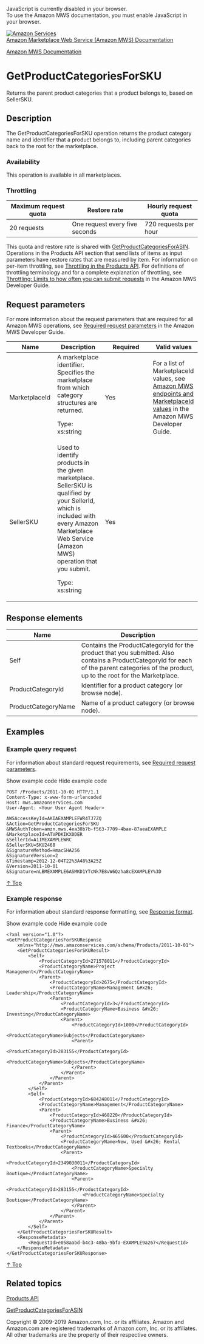 <div id="MWSDX_noscript">

JavaScript is currently disabled in your browser.  
To use the Amazon MWS documentation, you must enable JavaScript in your
browser.

</div>

<div id="MWSDX_divtop">

[![Amazon
Services](https://images-na.ssl-images-amazon.com/images/G/08/mwsportal/fr_FR/amazonservices.gif
"Amazon Services")](http://services.amazon.fr)  
<span id="MWSDX_titlebar">[Amazon Marketplace Web Service (Amazon MWS)
Documentation](https://developer.amazonservices.fr/gp/mws/docs.html)</span>

</div>

<div id="MWSDX_divbottom">

<div id="MWSDX_divleft">

<div id="MWSDX_toc">

</div>

</div>

<div id="MWSDX_divright">

<div id="MWSDX_content">

<span id="MWSDX_breadcrumbs">[Amazon MWS
Documentation](https://developer.amazonservices.fr/gp/mws/docs.html)</span>

<div id="Products_GetProductCategoriesForSKU" class="nested0">

# GetProductCategoriesForSKU

<div class="body">

<span class="ph">Returns the parent product categories that a product
belongs to, based on
<span class="keyword parmname">SellerSKU</span>.</span>

</div>

<div id="Description" class="topic concept nested1">

## Description

<div class="body conbody">

The <span class="keyword apiname">GetProductCategoriesForSKU</span>
operation returns the product category name and identifier that a
product belongs to, including parent categories back to the root for the
marketplace.

<div class="section">

### Availability

This operation is available in all
marketplaces.

</div>

<div class="section">

### Throttling

<div class="p">

<div class="tablenoborder">

| Maximum request quota | Restore rate                   | Hourly request quota  |
| --------------------- | ------------------------------ | --------------------- |
| 20 requests           | One request every five seconds | 720 requests per hour |

</div>

This quota and restore rate is shared with
[GetProductCategoriesForASIN](Products_GetProductCategoriesForASIN.html "Returns the parent product categories that a product belongs to, based on ASIN.").
<span class="ph">Operations in the <span class="ph">Products API
section</span> that send lists of items as input parameters have restore
rates that are measured by item. For information on per-item throttling,
see [Throttling in the Products
API](Products_Throttling.html "Describes the throttling policy for the Products API section.").
For definitions of throttling terminology and for a complete explanation
of throttling, see [Throttling: Limits to how often you can submit
requests](../dev_guide/DG_Throttling.html) in the
<span class="ph">Amazon MWS Developer Guide</span>. </span>

</div>

</div>

</div>

</div>

<div id="RequestParameters" class="topic reference nested1">

## Request parameters

<div class="body refbody">

<div class="section">

<span class="ph">For more information about the request parameters that
are required for all <span class="ph">Amazon MWS</span> operations, see
[Required request
parameters](../dev_guide/DG_RequiredRequestParameters.html) in the
<span class="ph">Amazon MWS Developer Guide</span>.</span>

</div>

<div class="tablenoborder">

<table>
<colgroup>
<col style="width: 25%" />
<col style="width: 25%" />
<col style="width: 25%" />
<col style="width: 25%" />
</colgroup>
<thead>
<tr class="header">
<th>Name</th>
<th>Description</th>
<th>Required</th>
<th>Valid values</th>
</tr>
</thead>
<tbody>
<tr class="odd">
<td><span class="keyword parmname">MarketplaceId</span></td>
<td>A marketplace identifier. Specifies the marketplace from which category structures are returned.
<p><span class="ph">Type: xs:string</span></p></td>
<td>Yes</td>
<td><span class="ph">For a list of <span class="keyword parmname">MarketplaceId</span> values, see <a href="../dev_guide/DG_Endpoints.html" class="xref">Amazon MWS endpoints and MarketplaceId values</a> in the <span class="ph">Amazon MWS Developer Guide</span>.</span></td>
</tr>
<tr class="even">
<td><span class="keyword parmname">SellerSKU</span></td>
<td>Used to identify products in the given marketplace. <span class="keyword parmname">SellerSKU</span> is qualified by your <span class="keyword parmname">SellerId</span>, which is included with every <span class="ph">Amazon Marketplace Web Service (Amazon MWS)</span> operation that you submit.
<p><span class="ph">Type: xs:string</span></p></td>
<td>Yes</td>
<td> </td>
</tr>
</tbody>
</table>

</div>

</div>

</div>

<div id="ResponseElements" class="topic reference nested1">

## Response elements

<div class="body refbody">

<div class="tablenoborder">

| Name                                                      | Description                                                                                                                                                                                                                                                            |
| --------------------------------------------------------- | ---------------------------------------------------------------------------------------------------------------------------------------------------------------------------------------------------------------------------------------------------------------------- |
| <span class="keyword parmname">Self</span>                | Contains the <span class="keyword parmname">ProductCategoryId</span> for the product that you submitted. Also contains a <span class="keyword parmname">ProductCategoryId</span> for each of the parent categories of the product, up to the root for the Marketplace. |
| <span class="keyword parmname">ProductCategoryId</span>   | Identifier for a product category (or browse node).                                                                                                                                                                                                                    |
| <span class="keyword parmname">ProductCategoryName</span> | Name of a product category (or browse node).                                                                                                                                                                                                                           |

</div>

</div>

</div>

<div id="Examples" class="topic reference nested1">

## Examples

<div class="body refbody">

<div class="section">

### Example query request

<span class="ph">For information about standard request requirements,
see [Required request
parameters](../dev_guide/DG_RequiredRequestParameters.html).</span>

<span class="ph expander"> <span class="keyword parmname xshow">Show
example code</span> <span class="keyword parmname xhide">Hide example
code</span> </span>

<div class="sectiondiv content">

``` pre codeblock
POST /Products/2011-10-01 HTTP/1.1
Content-Type: x-www-form-urlencoded
Host: mws.amazonservices.com
User-Agent: <Your User Agent Header>

AWSAccessKeyId=AKIAEXAMPLEFWR4TJ7ZQ
&Action=GetProductCategoriesForSKU
&MWSAuthToken=amzn.mws.4ea38b7b-f563-7709-4bae-87aeaEXAMPLE
&MarketplaceId=ATVPDKIKX0DER
&SellerId=A1IMEXAMPLEWRC
&SellerSKU=SKU2468
&SignatureMethod=HmacSHA256
&SignatureVersion=2
&Timestamp=2012-12-04T22%3A48%3A25Z
&Version=2011-10-01
&Signature=nLBMEXAMPLE6ASMKD1YTcNk7E8vW6Qzha8cEXAMPLEY%3D
```

[↑ Top](#Examples)

</div>

</div>

<div class="section">

### Example response

<span class="ph">For information about standard response formatting, see
[Response format](../dev_guide/DG_ResponseFormat.html).</span>

<span class="ph expander"> <span class="keyword parmname xshow">Show
example code</span> <span class="keyword parmname xhide">Hide example
code</span> </span>

<div class="sectiondiv content">

``` pre codeblock
<?xml version="1.0"?>
<GetProductCategoriesForSKUResponse
    xmlns="http://mws.amazonservices.com/schema/Products/2011-10-01">
    <GetProductCategoriesForSKUResult>
        <Self>
            <ProductCategoryId>271578011</ProductCategoryId>
            <ProductCategoryName>Project Management</ProductCategoryName>
            <Parent>
                <ProductCategoryId>2675</ProductCategoryId>
                <ProductCategoryName>Management &#x26; Leadership</ProductCategoryName>
                <Parent>
                    <ProductCategoryId>3</ProductCategoryId>
                    <ProductCategoryName>Business &#x26; Investing</ProductCategoryName>
                    <Parent>
                        <ProductCategoryId>1000</ProductCategoryId>
                        <ProductCategoryName>Subjects</ProductCategoryName>
                        <Parent>
                            <ProductCategoryId>283155</ProductCategoryId>
                            <ProductCategoryName>Subjects</ProductCategoryName>
                        </Parent>
                    </Parent>
                </Parent>
            </Parent>
        </Self>
        <Self>
            <ProductCategoryId>684248011</ProductCategoryId>
            <ProductCategoryName>Management</ProductCategoryName>
            <Parent>
                <ProductCategoryId>468220</ProductCategoryId>
                <ProductCategoryName>Business &#x26; Finance</ProductCategoryName>
                <Parent>
                    <ProductCategoryId>465600</ProductCategoryId>
                    <ProductCategoryName>New, Used &#x26; Rental Textbooks</ProductCategoryName>
                    <Parent>
                        <ProductCategoryId>2349030011</ProductCategoryId>
                        <ProductCategoryName>Specialty Boutique</ProductCategoryName>
                        <Parent>
                            <ProductCategoryId>283155</ProductCategoryId>
                            <ProductCategoryName>Specialty Boutique</ProductCategoryName>
                        </Parent>
                    </Parent>
                </Parent>
            </Parent>
        </Self>
    </GetProductCategoriesForSKUResult>
    <ResponseMetadata>
        <RequestId>e058aabd-b4c3-48ba-9bfa-EXAMPLE9a267</RequestId>
    </ResponseMetadata>
</GetProductCategoriesForSKUResponse>
```

[↑ Top](#Examples)

</div>

</div>

</div>

</div>

<div id="RelatedTopics" class="topic nested1">

## Related topics

<div class="body">

[Products
API](../products/Products_Overview.html)

[GetProductCategoriesForASIN](Products_GetProductCategoriesForASIN.html "Returns the parent product categories that a product belongs to, based on ASIN.")

</div>

</div>

</div>

<div id="MWSDX_footer">

Copyright © 2009-2019 Amazon.com, Inc. or its affiliates. Amazon and
Amazon.com are registered trademarks of Amazon.com, Inc. or its
affiliates. All other trademarks are the property of their respective
owners.

</div>

</div>

</div>

<div style="clear: both;">

</div>

</div>
